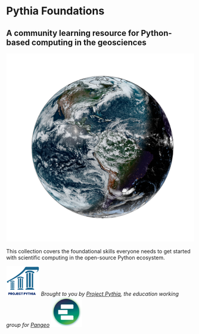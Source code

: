 # Pythia Foundations

## A community learning resource for Python-based computing in the geosciences

<img src="images/pretty-earth.png" alt="Pretty Earth" width="600px">

This collection covers the foundational skills everyone needs to get started with scientific computing in the open-source Python ecosystem.

<img src="images/logos/ProjectPythia_Logo_Final-01-Blue.svg" alt="Project Pythia logo" height="80px">  _Brought to you by [Project Pythia](https://projectpythia.org), the education working group for [Pangeo](https://pangeo.io)_  <img src="https://raw.githubusercontent.com/pangeo-data/pangeo/master/docs/_static/small_e_logo_cropped.png" alt="Pangeo logo" height="80px">
